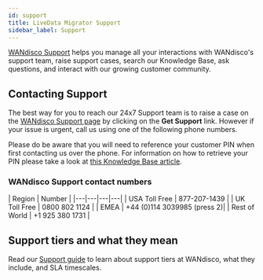 ```yaml
---
id: support
title: LiveData Migrator Support
sidebar_label: Support
---
```


[WANdisco Support](https://community.wandisco.com/portal/s/) helps you manage all your interactions with WANdisco's support team, raise support cases, search our Knowledge Base, ask questions, and interact with our growing customer community.

## Contacting Support

The best way for you to reach our 24x7 Support team is to raise a case on the [WANdisco Support page](https://community.wandisco.com/portal/s/) by clicking on the **Get Support** link. However if your issue is urgent, call us using one of the following phone numbers.

Please do be aware that you will need to reference your customer PIN when first contacting us over the phone. For information on how to retrieve your PIN please take a look at [this Knowledge Base article](https://community.wandisco.com/s/article/Where-to-find-your-WANdisco-Support-Pin-number).

### WANdisco Support contact numbers

| Region | Number |
|---|---|---|---|
| USA Toll Free | 877-207-1439 |
| UK Toll Free | 0800 802 1124 |
| EMEA | +44 (0)114 3039985 (press 2)|
| Rest of World | +1 925 380 1731 |

## Support tiers and what they mean

Read our [Support guide](https://docs.wandisco.com/support/WANdiscoSoftwareSupportReferenceGuide.pdf) to learn about support tiers at WANdisco, what they include, and SLA timescales.
